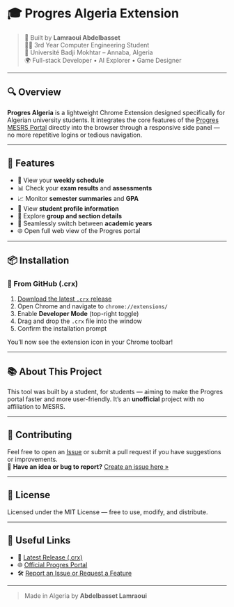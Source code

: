# 🎓 Progres Algeria Extension

> 🧠 Built by **Lamraoui Abdelbasset**  
> 👨‍🎓 3rd Year Computer Engineering Student  
> 🏫 Université Badji Mokhtar – Annaba, Algeria  
> 🌍 Full-stack Developer • AI Explorer • Game Designer

---

## 🔍 Overview

**Progres Algeria** is a lightweight Chrome Extension designed specifically for Algerian university students. It integrates the core features of the [Progres MESRS Portal](https://progres.mesrs.dz) directly into the browser through a responsive side panel — no more repetitive logins or tedious navigation.

---

## 🚀 Features

- 📅 View your **weekly schedule**
- 📊 Check your **exam results** and **assessments**
- 📈 Monitor **semester summaries** and **GPA**
- 👤 View **student profile information**
- 👥 Explore **group and section details**
- 🔄 Seamlessly switch between **academic years**
- 🌐 Open full web view of the Progres portal

---

## 📦 Installation

### 🔗 From GitHub (.crx)

1. [Download the latest `.crx` release](https://github.com/bassetlamraoui/progres-algeria-extension/releases/latest)
2. Open Chrome and navigate to `chrome://extensions/`
3. Enable **Developer Mode** (top-right toggle)
4. Drag and drop the `.crx` file into the window
5. Confirm the installation prompt

You’ll now see the extension icon in your Chrome toolbar!

---

## 📚 About This Project

This tool was built by a student, for students — aiming to make the Progres portal faster and more user-friendly. It’s an **unofficial** project with no affiliation to MESRS.

---

## 🤝 Contributing

Feel free to open an [Issue](https://github.com/bassetlamraoui/progres-algeria-extension/issues) or submit a pull request if you have suggestions or improvements.  
📣 **Have an idea or bug to report?** [Create an issue here »](https://github.com/bassetlamraoui/progres-algeria-extension/issues/new/choose)

---

## 📄 License

Licensed under the MIT License — free to use, modify, and distribute.

---

## 🔗 Useful Links

- 🔽 [Latest Release (.crx)](https://github.com/bassetlamraoui/progres-algeria-extension/releases/latest)  
- 🌐 [Official Progres Portal](https://progres.mesrs.dz)  
- 🛠 [Report an Issue or Request a Feature](https://github.com/bassetlamraoui/progres-algeria-extension/issues)

---

> Made  in Algeria by **Abdelbasset Lamraoui**
